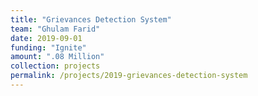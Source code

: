```yaml
---
title: "Grievances Detection System"
team: "Ghulam Farid"
date: 2019-09-01
funding: "Ignite"
amount: ".08 Million"
collection: projects
permalink: /projects/2019-grievances-detection-system
---
```

